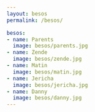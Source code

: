 ```yaml
---
layout: besos
permalink: /besos/

besos:
- name: Parents
  image: besos/parents.jpg
- name: Zende
  image: besos/zende.jpg
- name: Matin
  image: besos/matin.jpg
- name: Jericha
  image: besos/jericha.jpg
- name: Danny
  image: besos/danny.jpg
---
```

